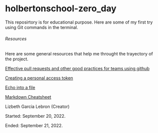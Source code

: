 # holbertonschool-zero_day

This reposirtory is for educational purpose. Here are some of my first try using Git commands in the terminal. 

###### Resources
Here are some general resources that help me throught the trayectory of the project. 

[Effective pull requests and other good practices for teams using github](https://codeinthehole.com/tips/pull-requests-and-other-good-practices-for-teams-using-github/)

[Creating a personal access token](https://docs.github.com/en/authentication/keeping-your-account-and-data-secure/creating-a-personal-access-token)

[Echo into a file](https://forum.howtoforge.com/threads/echo-into-a-file.115/)

[Markdown Cheatsheet](https://github.com/adam-p/markdown-here/wiki/Markdown-Cheatsheet#table-of-contents)

Lizbeth Garcia Lebron (Creator)

Started: September 20, 2022.

Ended: September 21, 2022. 
